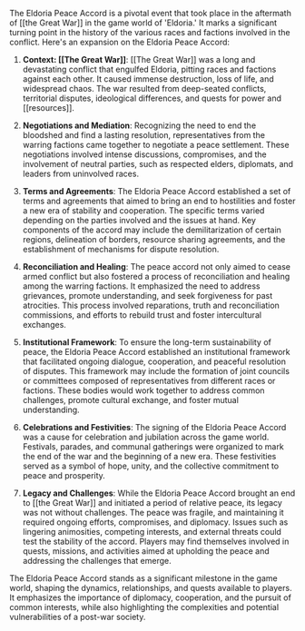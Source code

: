 The Eldoria Peace Accord is a pivotal event that took place in the aftermath of [[the Great War]] in the game world of 'Eldoria.' It marks a significant turning point in the history of the various races and factions involved in the conflict. Here's an expansion on the Eldoria Peace Accord:

1. **Context: [[The Great War]]**: [[The Great War]] was a long and devastating conflict that engulfed Eldoria, pitting races and factions against each other. It caused immense destruction, loss of life, and widespread chaos. The war resulted from deep-seated conflicts, territorial disputes, ideological differences, and quests for power and [[resources]].

2. **Negotiations and Mediation**: Recognizing the need to end the bloodshed and find a lasting resolution, representatives from the warring factions came together to negotiate a peace settlement. These negotiations involved intense discussions, compromises, and the involvement of neutral parties, such as respected elders, diplomats, and leaders from uninvolved races.

3. **Terms and Agreements**: The Eldoria Peace Accord established a set of terms and agreements that aimed to bring an end to hostilities and foster a new era of stability and cooperation. The specific terms varied depending on the parties involved and the issues at hand. Key components of the accord may include the demilitarization of certain regions, delineation of borders, resource sharing agreements, and the establishment of mechanisms for dispute resolution.

4. **Reconciliation and Healing**: The peace accord not only aimed to cease armed conflict but also fostered a process of reconciliation and healing among the warring factions. It emphasized the need to address grievances, promote understanding, and seek forgiveness for past atrocities. This process involved reparations, truth and reconciliation commissions, and efforts to rebuild trust and foster intercultural exchanges.

5. **Institutional Framework**: To ensure the long-term sustainability of peace, the Eldoria Peace Accord established an institutional framework that facilitated ongoing dialogue, cooperation, and peaceful resolution of disputes. This framework may include the formation of joint councils or committees composed of representatives from different races or factions. These bodies would work together to address common challenges, promote cultural exchange, and foster mutual understanding.

6. **Celebrations and Festivities**: The signing of the Eldoria Peace Accord was a cause for celebration and jubilation across the game world. Festivals, parades, and communal gatherings were organized to mark the end of the war and the beginning of a new era. These festivities served as a symbol of hope, unity, and the collective commitment to peace and prosperity.

7. **Legacy and Challenges**: While the Eldoria Peace Accord brought an end to [[the Great War]] and initiated a period of relative peace, its legacy was not without challenges. The peace was fragile, and maintaining it required ongoing efforts, compromises, and diplomacy. Issues such as lingering animosities, competing interests, and external threats could test the stability of the accord. Players may find themselves involved in quests, missions, and activities aimed at upholding the peace and addressing the challenges that emerge.

The Eldoria Peace Accord stands as a significant milestone in the game world, shaping the dynamics, relationships, and quests available to players. It emphasizes the importance of diplomacy, cooperation, and the pursuit of common interests, while also highlighting the complexities and potential vulnerabilities of a post-war society.